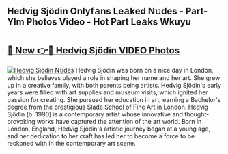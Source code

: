 ## Hedvig Sjödin Onlyf𝚊ns Le𝚊ked N𝚞des - Part-Ylm Photos Video - Hot Part Le𝚊ks Wkuyu

# <h2><a href="http://ab50385.deff.icu/?id=Hedvig+Sj%c3%b6din">🔗 New 👉🔴 Hedvig Sjödin VIDEO Photos</a></h2>

[![Hedvig Sjödin N𝚞des](https://i.imgur.com/rIISA9y.gif)](http://ab50385.deff.icu/?id=Hedvig+Sj%c3%b6din)
Hedvig Sjödin was born on a nice day in London, which she believes played a role in shaping her name and her art. She grew up in a creative family, with both parents being artists. Hedvig Sjödin's early years were filled with art supplies and museum visits, which ignited her passion for creating. She pursued her education in art, earning a Bachelor's degree from the prestigious Slade School of Fine Art in London. Hedvig Sjödin (b. 1990) is a contemporary artist whose innovative and thought-provoking works have captured the attention of the art world. Born in London, England, Hedvig Sjödin's artistic journey began at a young age, and her dedication to her craft has led her to become a force to be reckoned with in the contemporary art scene.
